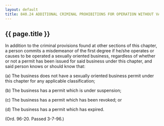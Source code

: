 ---
layout: default 
title: 840.24 ADDITIONAL CRIMINAL PROHIBITIONS FOR OPERATION WITHOUT VALID PERMIT.---

{{ page.title }}
----------------

In addition to the criminal provisions found at other sections of this
chapter, a person commits a misdemeanor of the first degree if he/she
operates or causes to be operated a sexually oriented business,
regardless of whether or not a permit has been issued for said business
under this chapter, and said person knows or should know that:

​(a) The business does not have a sexually oriented business permit
under this chapter for any applicable classification;

​(b) The business has a permit which is under suspension;

​(c) The business has a permit which has been revoked; or

​(d) The business has a permit which has expired.

(Ord. 96-20. Passed 3-7-96.)
